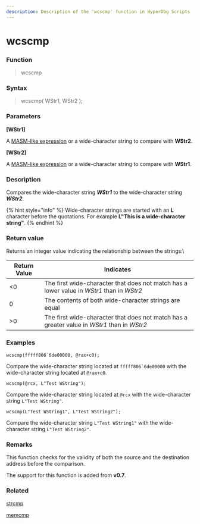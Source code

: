 ```yaml
---
description: Description of the 'wcscmp' function in HyperDbg Scripts
---
```


# wcscmp

### Function

> wcscmp

### Syntax

> wcscmp( WStr1, WStr2 );

### Parameters

**\[WStr1]**

A [MASM-like expression](https://docs.hyperdbg.org/commands/scripting-language/assumptions-and-evaluations) or a wide-character string to compare with **WStr2**.

**\[WStr2]**

A [MASM-like expression](https://docs.hyperdbg.org/commands/scripting-language/assumptions-and-evaluations) or a wide-character string to compare with **WStr1**.

### Description

Compares the wide-character string _**WStr1**_ to the wide-character string _**WStr2**_.

{% hint style="info" %}
Wide-character strings are started with an **L** character before the quotations. For example **L"This is a wide-character string"**.
{% endhint %}

### Return value

Returns an integer value indicating the relationship between the strings:\


| Return Value | Indicates                                                                                   |
| ------------ | ------------------------------------------------------------------------------------------- |
| <0           | The first wide-character that does not match has a lower value in _WStr1_ than in _WStr2_   |
| 0            | The contents of both wide-character strings are equal                                       |
| >0           | The first wide-character that does not match has a greater value in _WStr1_ than in _WStr2_ |

### Examples

``wcscmp(fffff806`6de00000, @rax+c0);``

Compare the wide-character string located at ``fffff806`6de00000`` with the wide-character string located at `@rax+c0`.

`wcscmp(@rcx, L"Test WString");`

Compare the wide-character string located at `@rcx` with the wide-character string `L"Test WString"`.

`wcscmp(L"Test WString1", L"Test WString2");`

Compare the wide-character string `L"Test WString1"` with the wide-character string `L"Test WString2"`.

### Remarks

This function checks for the validity of both the source and the destination address before the comparison.&#x20;

The support for this function is added from **v0.7**.

### Related

[strcmp](https://docs.hyperdbg.org/commands/scripting-language/functions/strings/strcmp)

[memcmp](https://docs.hyperdbg.org/commands/scripting-language/functions/memory/memcmp)
